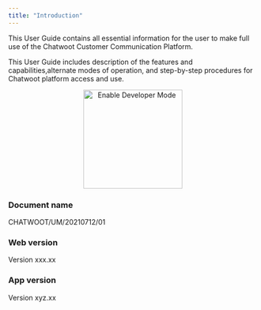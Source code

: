 ```yaml
---
title: "Introduction"
---
```

This User Guide contains all essential information for the user to make full use of the Chatwoot Customer Communication Platform.

This User Guide includes description of the features and capabilities,alternate modes of operation, and step-by-step procedures for Chatwoot platform access and use.

<!-- ![logo](./images/logo.png) -->

<!-- <div style={{textAlign: 'center'}}> -->
<div align="center">

<img src="/images/logo.png" width="200" alt="Enable Developer Mode" />

</div>

### Document name
CHATWOOT/UM/20210712/01
### Web version
<!-- TODO get the version names -->
Version xxx.xx
### App version
Version xyz.xx
